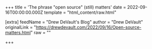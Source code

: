
+++
title = 'The phrase "open source" (still) matters'
date = 2022-09-16T00:00:00.000Z
template = "html_content/raw.html"

[extra]
feedName = "Drew DeVault's Blog"
author = "Drew DeVault"
originalLink = "https://drewdevault.com/2022/09/16/Open-source-matters.html"
raw = ""

+++

